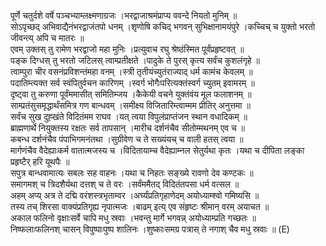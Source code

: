 

  
पूर्णे चतुर्दशे वर्षे पञ्चभ्याम्लक्ष्मणाग्रजः ।भरद्वाजाश्रमंप्राप्य ववन्दे नियतो मुनिम्  ॥   
सोऽपृच्छद् अभिवाद्यैनंभरद्वाजंतपो धनम् ।शृणोषि कचिद् भगवन् सुभिक्षानामयंपुरे ।कच्चिच् च युक्तो भरतो जीवन्त्य् अपि च मातरः  ॥   
एवम् उक्तस् तु रामेण भरद्वाजो महा मुनिः ।प्रत्युवाच रघु श्रेष्ठंस्मित पूर्वंप्रहृष्टवत्  ॥   
पङ्क दिग्धस् तु भरतो जटिलस् त्वाम्प्रतीक्षते ।पादुके ते पुरस् कृत्य सर्वंच कुशलंगृहे  ॥   
त्वाम्पुरा चीर वसनंप्रविशन्तंमहा वनम् ।स्त्री तृतीयंच्युतंराज्याद् धर्म कामंच केवलम्  ॥   
पदातिम्त्यक्त सर्व स्वंपितुर्वचन कारिणम् ।स्वर्ग भोगैःपरित्यक्तंस्वर्ग च्युतम् इवामरम्  ॥   
दृष्ट्वा तु करुणा पूर्वंममासीत् समितिम्जय ।कैकेयी वचने युक्तंवंय मूल फलाशनम्  ॥   
साम्प्रतंसुसमृद्धार्थंसमित्र गण बान्धवम् ।समीक्ष्य विजितारिम्त्वाम्मम प्रीतिर् अनुत्तमा  ॥   
सर्वंच सुख दुह्खंते विदितंमम राघव ।यत् त्वया विपुलंप्राप्तंजन स्थान वधादिकम्  ॥   
ब्राह्मणार्थे नियुक्तस्य रक्षतः सर्व तापसान् ।मारीच दर्शनंचैव सीतोम्मथनम् एव च  ॥   
कबन्ध दर्शनंचैव पंपाभिगमनंतथा ।सुग्रीवेण च ते सख्यंयच् च वाली हतस् त्वया  ॥   
मार्गणंचैव वैदेह्याःकर्म वातात्मजस्य च ।विदितायाम्च वैदेह्याम्नल सेतुर्यथा कृतः ।यथा च दीपिता लङ्का प्रहृष्टैर् हरि यूथपैः  ॥   
सपुत्र बान्धवामात्यः सबलः सह वाहनः ।यथा च निहतः सङ्ख्ये रावणो देव कण्टकः  ॥   
समागमश् च त्रिदशैर्यथा दत्तश् च ते वरः ।सर्वंममैतद् विदितंतपसा धर्म वत्सल  ॥   
अहम् अप्य् अत्र ते दद्मि वरंशस्त्रभृताम्वर ।अर्घ्यंप्रतिगृहाणेदम् अयोध्याम्श्वो गमिष्यसि  ॥   
तस्य तच् शिरसा वाक्यंप्रतिगृह्य नृपात्मजः ।बाढम् इत्य् एव संहृष्टः श्रीमान् वरम् अयाचत  ॥   
अकाल फलिनो वृक्षाःसर्वे चापि मधु स्रवाः ।भवन्तु मार्गे भगवन्न् अयोध्याम्प्रति गच्छतः  ॥   
निष्फलाःफलिनश् चासन् विपुष्पाःपुष्प शालिनः ।शुष्काःसमग्र पत्रास् ते नगाश् चैव मधु स्रवाः  ॥ (E)  
